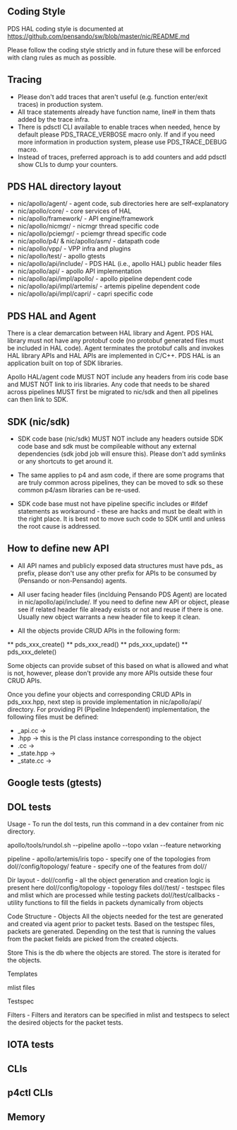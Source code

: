 ## Coding Style

PDS HAL coding style is documented at https://github.com/pensando/sw/blob/master/nic/README.md

Please follow the coding style strictly and in future these will be enforced
with clang rules as much as possible.

## Tracing

* Please don't add traces that aren't useful (e.g. function enter/exit traces)
  in production system.
* All trace statements already have function name, line# in them thats added by
  the trace infra.
* There is pdsctl CLI available to enable traces when needed, hence by default
  please PDS_TRACE_VERBOSE macro only. If and if you need more information in
  production system, please use PDS_TRACE_DEBUG macro.
* Instead of traces, preferred approach is to add counters and add pdsctl show
  CLIs to dump your counters.

## PDS HAL directory layout

* nic/apollo/agent/ - agent code, sub directories here are self-explanatory
* nic/apollo/core/ - core services of HAL
* nic/apollo/framework/ - API engine/framework
* nic/apollo/nicmgr/ - nicmgr thread specific code
* nic/apollo/pciemgr/ - pciemgr thread specific code
* nic/apollo/p4/ & nic/apollo/asm/ - datapath code
* nic/apollo/vpp/ - VPP infra and plugins
* nic/apollo/test/ - apollo gtests
* nic/apollo/api/include/ - PDS HAL (i.e., apollo HAL) public header files
* nic/apollo/api/ - apollo API implementation
* nic/apollo/api/impl/apollo/ - apollo pipeline dependent code
* nic/apollo/api/impl/artemis/ - artemis pipeline dependent code
* nic/apollo/api/impl/capri/ - capri specific code

## PDS HAL and Agent

There is a clear demarcation between HAL library and Agent. PDS HAL library
must not have any protobuf code (no protobuf generated files must be included
in HAL code). Agent terminates the protobuf calls and invokes HAL library APIs
and HAL APIs are implemented in C/C++. PDS HAL is an application built on top
of SDK libraries.

Apollo HAL/agent code MUST NOT include any headers from iris code base and MUST
NOT link to iris libraries. Any code that needs to be shared across pipelines
MUST first be migrated to nic/sdk and then all pipelines can then link to SDK.

## SDK (nic/sdk)

* SDK code base (nic/sdk) MUST NOT include any headers outside SDK code base and
  sdk must be compileable without any external dependencies (sdk jobd job will
  ensure this). Please don't add symlinks or any shortcuts to get around it.

* The same applies to p4 and asm code, if there are some programs that are truly
  common across pipelines, they can be moved to sdk so these common p4/asm
  libraries can be re-used.

* SDK code base must not have pipeline specific includes or #ifdef statements
  as workaround - these are hacks and must be dealt with in the right place.
  It is best not to move such code to SDK until and unless the root cause
  is addressed.

## How to define new API

* All API names and publicly exposed data structures must have pds_ as prefix,
please don't use any other prefix for APIs to be consumed by (Pensando or
non-Pensando) agents.

* All user facing header files (inclduing Pensando PDS Agent) are located in
  nic/apollo/api/include/. If you need to define new API or object, please
  see if related header file already exists or not and reuse if there is one.
  Usually new object warrants a new header file to keep it clean.

* All the objects provide CRUD APIs in the following form:

 ** pds_xxx_create()
 ** pds_xxx_read()
 ** pds_xxx_update()
 ** pds_xxx_delete()

  Some objects can provide subset of this based on what is allowed and what is
  not, however, please don't provide any more APIs outside these four CRUD APIs.

Once you define your objects and corresponding CRUD APIs in pds_xxx.hpp, next
step is provide implementation in nic/apollo/api/ directory. For providing
PI (Pipeline Independent) implementation, the following files must be defined:
  * <obj>_api.cc ->
  * <obj>.hpp -> this is the PI class instance corresponding to the object
  * <obj>.cc ->
  * <obj>_state.hpp ->
  * <obj>_state.cc ->

## Google tests (gtests)

## DOL tests
Usage -
To run the dol tests, run this command in a dev container from nic directory.

apollo/tools/rundol.sh --pipeline apollo --topo vxlan --feature networking

pipeline - apollo/artemis/iris
topo - specify one of the topologies from dol/<pipeline>/config/topology/
feature - specify one of the features from dol/<pipeline>/<feature>

Dir layout -
dol/<pipeline>/config - all the object generation and creation logic is
present here
dol/<pipeline>/config/topology - topology files
dol/<pipeline>/test/<feature> - testspec files and mlist which are processed
while testing packets
dol/<pipeline>/test/callbacks - utility functions to fill the fields in packets
dynamically from objects

Code Structure -
Objects
All the objects needed for the test are generated and created via agent prior to
packet tests. Based on the testspec files, packets are generated. Depending on
the test that is running the values from the packet fields are picked from the
created objects.

Store
This is the db where the objects are stored. The store is iterated for the
objects.

Templates

mlist files

Testspec

Filters -
Filters and iterators can be specified in mlist and testspecs to select the
desired objects for the packet tests.

## IOTA tests

## CLIs

## p4ctl CLIs

## Memory
